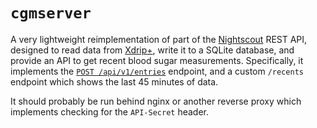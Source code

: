 # `cgmserver`

A very lightweight reimplementation of part of the [Nightscout](https://github.com/nightscout/cgm-remote-monitor) REST API, designed to read data from [Xdrip+](https://github.com/NightscoutFoundation/xDrip), write it to a SQLite database, and provide an API to get recent blood sugar measurements. Specifically, it implements the [`POST /api/v1/entries`](https://github.com/nightscout/cgm-remote-monitor/blob/f2fd923261e396d774e233d61421ce7ed705524e/swagger.yaml#L345) endpoint, and a custom `/recents` endpoint which shows the last 45 minutes of data.

It should probably be run behind nginx or another reverse proxy which implements checking for the `API-Secret` header.
